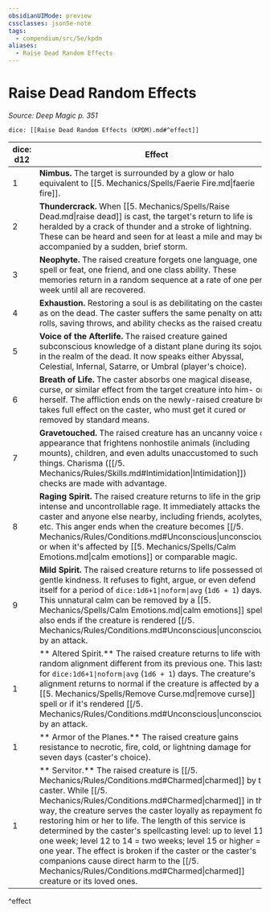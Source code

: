 ```yaml
---
obsidianUIMode: preview
cssclasses: json5e-note
tags:
  - compendium/src/5e/kpdm
aliases:
  - Raise Dead Random Effects
---
```

# Raise Dead Random Effects
*Source: Deep Magic p. 351* 

`dice: [[Raise Dead Random Effects (KPDM).md#^effect]]`

| dice: d12 | Effect |
|-----------|--------|
| 1 | **Nimbus.** The target is surrounded by a glow or halo equivalent to [[5. Mechanics/Spells/Faerie Fire.md\|faerie fire]]. |
| 2 | **Thundercrack.** When [[5. Mechanics/Spells/Raise Dead.md\|raise dead]] is cast, the target's return to life is heralded by a crack of thunder and a stroke of lightning. These can be heard and seen for at least a mile and may be accompanied by a sudden, brief storm. |
| 3 | **Neophyte.** The raised creature forgets one language, one spell or feat, one friend, and one class ability. These memories return in a random sequence at a rate of one per week until all are recovered. |
| 4 | **Exhaustion.** Restoring a soul is as debilitating on the caster as on the dead. The caster suffers the same penalty on attack rolls, saving throws, and ability checks as the raised creature. |
| 5 | **Voice of the Afterlife.** The raised creature gained subconscious knowledge of a distant plane during its sojourn in the realm of the dead. It now speaks either Abyssal, Celestial, Infernal, Satarre, or Umbral (player's choice). |
| 6 | **Breath of Life.** The caster absorbs one magical disease, curse, or similar effect from the target creature into him- or herself. The affliction ends on the newly-raised creature but takes full effect on the caster, who must get it cured or removed by standard means. |
| 7 | **Gravetouched.** The raised creature has an uncanny voice or appearance that frightens nonhostile animals (including mounts), children, and even adults unaccustomed to such things. Charisma ([[/5. Mechanics/Rules/Skills.md#Intimidation\|Intimidation]]) checks are made with advantage. |
| 8 | **Raging Spirit.** The raised creature returns to life in the grip of intense and uncontrollable rage. It immediately attacks the caster and anyone else nearby, including friends, acolytes, etc. This anger ends when the creature becomes [[/5. Mechanics/Rules/Conditions.md#Unconscious\|unconscious]] or when it's affected by [[5. Mechanics/Spells/Calm Emotions.md\|calm emotions]] or comparable magic. |
| 9 | **Mild Spirit.** The raised creature returns to life possessed of a gentle kindness. It refuses to fight, argue, or even defend itself for a period of `dice:1d6+1\|noform\|avg` (`1d6 + 1`) days. This unnatural calm can be removed by a [[5. Mechanics/Spells/Calm Emotions.md\|calm emotions]] spell. It also ends if the creature is rendered [[/5. Mechanics/Rules/Conditions.md#Unconscious\|unconscious]] by an attack. |
| 1 | ** Altered Spirit.** The raised creature returns to life with a random alignment different from its previous one. This lasts for `dice:1d6+1\|noform\|avg` (`1d6 + 1`) days. The creature's alignment returns to normal if the creature is affected by a [[5. Mechanics/Spells/Remove Curse.md\|remove curse]] spell or if it's rendered [[/5. Mechanics/Rules/Conditions.md#Unconscious\|unconscious]] by an attack. |
| 1 | ** Armor of the Planes.** The raised creature gains resistance to necrotic, fire, cold, or lightning damage for seven days (caster's choice). |
| 1 | ** Servitor.** The raised creature is [[/5. Mechanics/Rules/Conditions.md#Charmed\|charmed]] by the caster. While [[/5. Mechanics/Rules/Conditions.md#Charmed\|charmed]] in this way, the creature serves the caster loyally as repayment for restoring him or her to life. The length of this service is determined by the caster's spellcasting level: up to level 11 = one week; level 12 to 14 = two weeks; level 15 or higher = one year. The effect is broken if the caster or the caster's companions cause direct harm to the [[/5. Mechanics/Rules/Conditions.md#Charmed\|charmed]] creature or its loved ones. |
^effect
